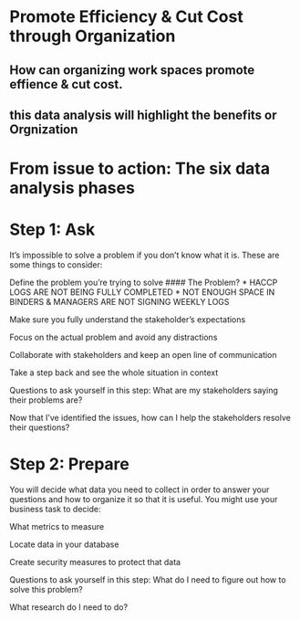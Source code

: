 # Promote Efficiency & Cut Cost through Organization

## How can organizing work spaces promote effience & cut cost.  

## this data analysis will highlight the benefits or Orgnization


# From issue to action: The six data analysis phases

# Step 1: Ask
It’s impossible to solve a problem if you don’t know what it is. These are some things to consider:

Define the problem you’re trying to solve 
    #### The Problem?
    * HACCP LOGS ARE NOT BEING FULLY COMPLETED
    * NOT ENOUGH SPACE IN BINDERS & MANAGERS ARE NOT SIGNING WEEKLY LOGS

Make sure you fully understand the stakeholder’s expectations

Focus on the actual problem and avoid any distractions

Collaborate with stakeholders and keep an open line of communication

Take a step back and see the whole situation in context

Questions to ask yourself in this step: 
What are my stakeholders saying their problems are?

Now that I’ve identified the issues, how can I help the stakeholders resolve their questions?


# Step 2: Prepare 
You will decide what data you need to collect in order to answer your questions and how to organize it so that it is useful. You might use your business task to decide: 

What metrics to measure

Locate data in your database

Create security measures to protect that data

Questions to ask yourself in this step: 
What do I need to figure out how to solve this problem?

What research do I need to do?
